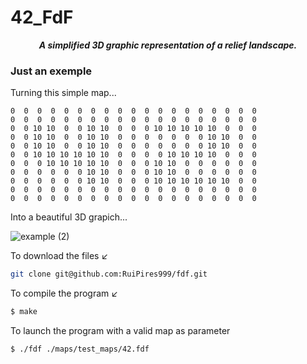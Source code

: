 # 42_FdF

<p align="center">
	<b><i>A simplified 3D graphic representation of a relief landscape.</i></b><br>
</p>

### Just an exemple

Turning this simple map...
```
0  0  0  0  0  0  0  0  0  0  0  0  0  0  0  0  0  0  0
0  0  0  0  0  0  0  0  0  0  0  0  0  0  0  0  0  0  0
0  0 10 10  0  0 10 10  0  0  0 10 10 10 10 10  0  0  0
0  0 10 10  0  0 10 10  0  0  0  0  0  0  0 10 10  0  0
0  0 10 10  0  0 10 10  0  0  0  0  0  0  0 10 10  0  0
0  0 10 10 10 10 10 10  0  0  0  0 10 10 10 10  0  0  0
0  0  0 10 10 10 10 10  0  0  0 10 10  0  0  0  0  0  0
0  0  0  0  0  0 10 10  0  0  0 10 10  0  0  0  0  0  0
0  0  0  0  0  0 10 10  0  0  0 10 10 10 10 10 10  0  0
0  0  0  0  0  0  0  0  0  0  0  0  0  0  0  0  0  0  0
0  0  0  0  0  0  0  0  0  0  0  0  0  0  0  0  0  0  0
```
Into a beautiful 3D grapich...

![example (2)](https://github.com/RuiPires999/Website-Images/blob/main/Peek%202023-12-17%2015-24.gif)

To download the files ↙️
```bash
git clone git@github.com:RuiPires999/fdf.git
```

To compile the program ↙️

```bash
$ make
```

To launch the program with a valid map as parameter
```bash
$ ./fdf ./maps/test_maps/42.fdf
```
